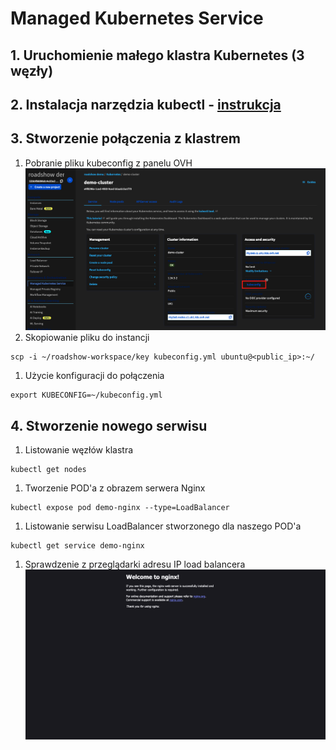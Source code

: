 # Managed Kubernetes Service

## 1. Uruchomienie małego klastra Kubernetes (3 węzły)
## 2. Instalacja narzędzia kubectl - [instrukcja](https://kubernetes.io/docs/tasks/tools/install-kubectl-linux/)

## 3. Stworzenie połączenia z klastrem
1. Pobranie pliku kubeconfig z panelu OVH
![download kubeconfig](img/kubeconfig.png)
1. Skopiowanie pliku do instancji
```code
scp -i ~/roadshow-workspace/key kubeconfig.yml ubuntu@<public_ip>:~/
```
1. Użycie konfiguracji do połączenia
```code
export KUBECONFIG=~/kubeconfig.yml
```

## 4. Stworzenie nowego serwisu
1. Listowanie węzłów klastra
```code
kubectl get nodes
```

1. Tworzenie POD'a z obrazem serwera Nginx
```code
kubectl expose pod demo-nginx --type=LoadBalancer
```

1. Listowanie serwisu LoadBalancer stworzonego dla naszego POD'a
```code
kubectl get service demo-nginx
```

1. Sprawdzenie z przeglądarki adresu IP load balancera
![check website](img/nginx.png)
